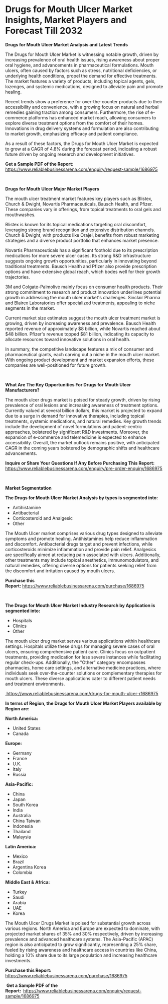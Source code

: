 <p><h1>Drugs for Mouth Ulcer Market Insights, Market Players and Forecast Till 2032</h1></p><p><strong>Drugs for Mouth Ulcer Market Analysis and Latest Trends</strong></p>
<p><p>The Drugs for Mouth Ulcer Market is witnessing notable growth, driven by increasing prevalence of oral health issues, rising awareness about proper oral hygiene, and advancements in pharmaceutical formulations. Mouth ulcers, often caused by factors such as stress, nutritional deficiencies, or underlying health conditions, propel the demand for effective treatments. The market features a variety of products, including topical agents, gels, lozenges, and systemic medications, designed to alleviate pain and promote healing. </p><p>Recent trends show a preference for over-the-counter products due to their accessibility and convenience, with a growing focus on natural and herbal remedies gaining traction among consumers. Furthermore, the rise of e-commerce platforms has enhanced market reach, allowing consumers to explore diverse treatment options from the comfort of their homes. Innovations in drug delivery systems and formulation are also contributing to market growth, emphasizing efficacy and patient compliance. </p><p>As a result of these factors, the Drugs for Mouth Ulcer Market is expected to grow at a CAGR of 4.8% during the forecast period, indicating a robust future driven by ongoing research and development initiatives.</p></p>
<p><strong>Get a Sample PDF of the Report:&nbsp;</strong> <a href="https://www.reliablebusinessarena.com/enquiry/request-sample/1686975?utm_campaign=2221&utm_medium=2&utm_source=Github&utm_content=ia&utm_term=19042025&utm_id=drugs-for-mouth-ulcer">https://www.reliablebusinessarena.com/enquiry/request-sample/1686975</a></p>
<p>&nbsp;</p>
<p><strong>Drugs for Mouth Ulcer Major Market Players</strong></p>
<p><p>The mouth ulcer treatment market features key players such as Blistex, Church & Dwight, Novartis Pharmaceuticals, Bausch Health, and Pfizer. These companies vary in offerings, from topical treatments to oral gels and mouthwashes.</p><p>Blistex is known for its topical medications targeting oral discomfort, leveraging strong brand recognition and extensive distribution channels. Church & Dwight, with products like Orajel, benefits from robust marketing strategies and a diverse product portfolio that enhances market presence.</p><p>Novartis Pharmaceuticals has a significant foothold due to its prescription medications for more severe ulcer cases. Its strong R&D infrastructure suggests ongoing growth opportunities, particularly in innovating beyond traditional treatments. Bausch Health and Pfizer also provide prescription options and have extensive global reach, which bodes well for their growth trajectories.</p><p>3M and Colgate-Palmolive mainly focus on consumer health products. Their strong commitment to research and product innovation underlines potential growth in addressing the mouth ulcer market's challenges. Sinclair Pharma and Blairex Laboratories offer specialized treatments, appealing to niche segments in the market.</p><p>Current market size estimates suggest the mouth ulcer treatment market is growing, driven by increasing awareness and prevalence. Bausch Health reported revenue of approximately $8 billion, while Novartis reached about $48 billion. Pfizer's revenue topped $81 billion, indicating its capacity to allocate resources toward innovative solutions in oral health.</p><p>In summary, the competitive landscape features a mix of consumer and pharmaceutical giants, each carving out a niche in the mouth ulcer market. With ongoing product development and market expansion efforts, these companies are well-positioned for future growth.</p></p>
<p>&nbsp;</p>
<p><strong>What Are The Key Opportunities For Drugs for Mouth Ulcer Manufacturers?</strong></p>
<p><p>The mouth ulcer drugs market is poised for steady growth, driven by rising prevalence of oral lesions and increasing awareness of treatment options. Currently valued at several billion dollars, this market is projected to expand due to a surge in demand for innovative therapies, including topical treatments, systemic medications, and natural remedies. Key growth trends include the development of novel formulations and patient-centric approaches, bolstered by significant R&D investments. Moreover, the expansion of e-commerce and telemedicine is expected to enhance accessibility. Overall, the market outlook remains positive, with anticipated CAGR in the coming years bolstered by demographic shifts and healthcare advancements.</p></p>
<p><strong>Inquire or Share Your Questions If Any Before Purchasing This Report:</strong> <a href="https://www.reliablebusinessarena.com/enquiry/pre-order-enquiry/1686975?utm_campaign=2221&utm_medium=2&utm_source=Github&utm_content=ia&utm_term=19042025&utm_id=drugs-for-mouth-ulcer">https://www.reliablebusinessarena.com/enquiry/pre-order-enquiry/1686975</a></p>
<p>&nbsp;</p>
<p><strong>Market Segmentation</strong></p>
<p><strong>The Drugs for Mouth Ulcer Market Analysis by types is segmented into:</strong></p>
<p><ul><li>Antihistamine</li><li>Antibacterial</li><li>Corticosteroid and Analgesic</li><li>Other</li></ul></p>
<p><p>The Mouth Ulcer market comprises various drug types designed to alleviate symptoms and promote healing. Antihistamines help reduce inflammation and discomfort. Antibacterial drugs target and prevent infections, while corticosteroids minimize inflammation and provide pain relief. Analgesics are specifically aimed at reducing pain associated with ulcers. Additionally, other treatments may include topical anesthetics, immunomodulators, and natural remedies, offering diverse options for patients seeking relief from the discomfort and irritation caused by mouth ulcers.</p></p>
<p><strong>Purchase this Report:&nbsp;</strong><a href="https://www.reliablebusinessarena.com/purchase/1686975?utm_campaign=2221&utm_medium=2&utm_source=Github&utm_content=ia&utm_term=19042025&utm_id=drugs-for-mouth-ulcer">https://www.reliablebusinessarena.com/purchase/1686975</a></p>
<p>&nbsp;</p>
<p><strong>The Drugs for Mouth Ulcer Market Industry Research by Application is segmented into:</strong></p>
<p><ul><li>Hospitals</li><li>Clinics</li><li>Other</li></ul></p>
<p><p>The mouth ulcer drug market serves various applications within healthcare settings. Hospitals utilize these drugs for managing severe cases of oral ulcers, ensuring comprehensive patient care. Clinics focus on outpatient treatments, providing medication for less severe instances while facilitating regular check-ups. Additionally, the "Other" category encompasses pharmacies, home care settings, and alternative medicine practices, where individuals seek over-the-counter solutions or complementary therapies for mouth ulcers. These diverse applications cater to different patient needs and treatment environments.</p></p>
<p><a href="https://www.reliablebusinessarena.com/drugs-for-mouth-ulcer-r1686975?utm_campaign=2221&utm_medium=2&utm_source=Github&utm_content=ia&utm_term=19042025&utm_id=drugs-for-mouth-ulcer">&nbsp;https://www.reliablebusinessarena.com/drugs-for-mouth-ulcer-r1686975</a></p>
<p><strong>In terms of Region, the Drugs for Mouth Ulcer Market Players available by Region are:</strong></p>
<p>
    <p> <strong> North America: </strong>
        <ul>
            <li>United States</li>
            <li>Canada</li>
        </ul>
        </p> 
    <p> <strong> Europe: </strong>
        <ul>
            <li>Germany</li>
            <li>France</li>
            <li>U.K.</li>
            <li>Italy</li>
            <li>Russia</li>
        </ul>
        </p> 
    <p> <strong> Asia-Pacific: </strong>
        <ul>
            <li>China</li>
            <li>Japan</li>
            <li>South Korea</li>
            <li>India</li>
            <li>Australia</li>
            <li>China Taiwan</li>
            <li>Indonesia</li>
            <li>Thailand</li>
            <li>Malaysia</li>
        </ul>
        </p> 
    <p> <strong> Latin America: </strong>
        <ul>
            <li>Mexico</li>
            <li>Brazil</li>
            <li>Argentina Korea</li>
            <li>Colombia</li>
        </ul>
        </p> 
    <p> <strong> Middle East & Africa: </strong>
        <ul>
            <li>Turkey</li>
            <li>Saudi</li>
            <li>Arabia</li>
            <li>UAE</li>
            <li>Korea</li>
        </ul>
    </p>
    </p>
<p><p>The Mouth Ulcer Drugs Market is poised for substantial growth across various regions. North America and Europe are expected to dominate, with projected market shares of 35% and 30% respectively, driven by increasing prevalence and advanced healthcare systems. The Asia-Pacific (APAC) region is also anticipated to grow significantly, representing a 25% share, fueled by rising awareness and healthcare access in countries like China, holding a 10% share due to its large population and increasing healthcare investments.</p></p>
<p><strong>Purchase this Report: </strong><a href="https://www.reliablebusinessarena.com/purchase/1686975?utm_campaign=2221&utm_medium=2&utm_source=Github&utm_content=ia&utm_term=19042025&utm_id=drugs-for-mouth-ulcer">https://www.reliablebusinessarena.com/purchase/1686975</a></p>
<p>&nbsp;<strong>Get a Sample PDF of the Report:&nbsp;&nbsp;</strong><a href="https://www.reliablebusinessarena.com/enquiry/request-sample/1686975?utm_campaign=2221&utm_medium=2&utm_source=Github&utm_content=ia&utm_term=19042025&utm_id=drugs-for-mouth-ulcer">https://www.reliablebusinessarena.com/enquiry/request-sample/1686975</a></p>
<p><strong></strong></p>
<p><p></p><p></p><p></p></p>
